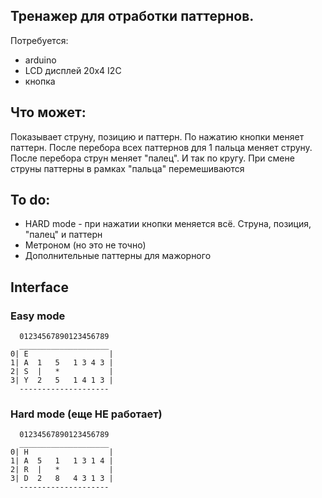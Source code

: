 ## Тренажер для отработки паттернов.

Потребуется:
- arduino
- LCD дисплей 20х4 I2C
- кнопка

## Что может:
Показывает струну, позицию и паттерн. По нажатию кнопки меняет паттерн. После перебора всех паттернов для 1 пальца меняет струну. После перебора струн меняет "палец". И так по кругу. При смене струны паттерны в рамках "пальца" перемешиваются

## To do:
- HARD mode - при нажатии кнопки меняется всё. Струна, позиция, "палец" и паттерн
- Метроном (но это не точно)
- Дополнительные паттерны для мажорного 

## Interface
   
### Easy mode
   
	  01234567890123456789   
	  ____________________   
	0| E                  |   
	1| A  1   5   1 3 4 3 |   
	2| S  |   *           |   
	3| Y  2   5   1 4 1 3 |   
	  --------------------
   
### Hard mode (еще НЕ работает)
   
	  01234567890123456789   
	  ____________________
	0| H                  |   
	1| A  5   1   1 3 1 4 |   
	2| R  |   *           |  
	3| D  2   8   4 3 1 3 |   
	  --------------------
   